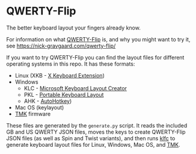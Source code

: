QWERTY-Flip
===========

The better keyboard layout your fingers already know.

For information on what [QWERTY-Flip](https://nick-gravgaard.com/qwerty-flip/) is,
and why you might want to try it, see https://nick-gravgaard.com/qwerty-flip/

If you want to try QWERTY-Flip you can find the layout files for different
operating systems in this repo. It has these formats:
* Linux (XKB - [X Keyboard Extension](https://wiki.archlinux.org/index.php/X_keyboard_extension))
* Windows
    * KLC - [Microsoft Keyboard Layout Creator](https://www.microsoft.com/en-us/download/details.aspx?id=102134)
    * PKL - [Portable Keyboard Layout](http://pkl.sourceforge.net/)
    * AHK - [AutoHotkey](https://www.autohotkey.com/))
* Mac OS (keylayout)
* [TMK](https://github.com/tmk) firmware

These files are generated by the `generate.py` script. It reads the included GB
and US QWERTY JSON files, moves the keys to create QWERTY-Flip JSON files (as
well as Spin and Twist variants), and then runs
[klfc](https://github.com/39aldo39/klfc) to generate keyboard layout files for
Linux, Windows, Mac OS, and [TMK](https://github.com/tmk).

